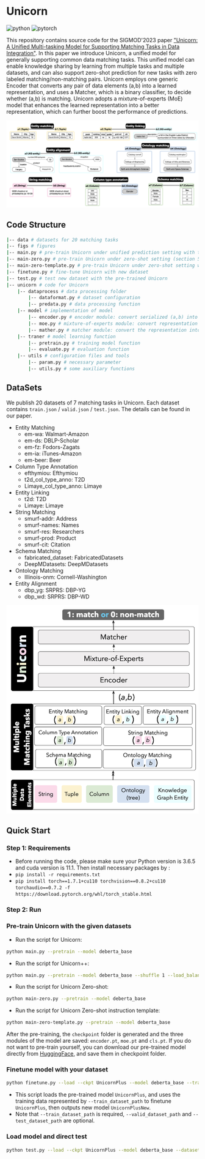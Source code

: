 # Unicorn

![python](https://img.shields.io/badge/python-3.6.5-blue)
![pytorch](https://img.shields.io/badge/pytorch-1.7.1-brightgreen)

This repository contains source code for the SIGMOD'2023 paper ["Unicorn: A Unified Multi-tasking Model for Supporting
Matching Tasks in Data Integration"](https://doi.org/10.1145/3588938). In this paper we introduce Unicorn, a unified model for generally supporting common data matching tasks. This unified model can enable knowledge sharing by learning from multiple tasks and multiple datasets, and can also support zero-shot prediction for new tasks with zero labeled matching/non-matching pairs. Unicorn employs one generic Encoder that converts any pair of data elements (a,b) into a learned representation, and uses a Matcher, which is a binary classifier, to decide whether (a,b) is matching. Unicorn adopts a mixture-of-experts (MoE) model that enhances the learned representation into a better representation, which can further boost the performance of predictions.

<img src="figs/matching-tasks.png" width="820" />


## Code Structure


```sh
|-- data # datasets for 20 matching tasks
|-- figs # figures
|-- main.py # pre-train Unicorn under unified prediction setting with the given 20 datasets (section 5.2 in paper)
|-- main-zero.py # pre-train Unicorn under zero-shot setting (section 5.3 in paper)
|-- main-zero-template.py # pre-train Unicorn under zero-shot setting with instruction template (section 5.3 in paper)
|-- finetune.py # fine-tune Unicorn with new dataset
|-- test.py # test new dataset with the pre-trained Unicorn
|-- unicorn # code for Unicorn
    |-- dataprocess # data processing folder
        |-- dataformat.py # dataset configuration
        |-- predata.py # data processing function
    |-- model # implementation of model
        |-- encoder.py # encoder module: convert serialized (a,b) into representation
        |-- moe.py # mixture-of-experts module: convert representation into a better representation
        |-- mather.py # matcher module: convert the representation into 0 (non-matching)/1 (matching)
    |-- traner # model learning function
        |-- pretrain.py # training model function
        |-- evaluate.py # evaluation function
    |-- utils # configuration files and tools
        |-- param.py # necessary parameter
        |-- utils.py # some auxiliary functions
```

## DataSets
We publish 20 datasets of 7 matching tasks in Unicorn.
Each dataset contains `train.json` / `valid.json` / `test.json`. The details can be found in our paper.

- Entity Matching
    - em-wa: Walmart-Amazon
    - em-ds: DBLP-Scholar
    - em-fz: Fodors-Zagats
    - em-ia: iTunes-Amazon
    - em-beer: Beer
- Column Type Annotation
    - efthymiou: Efthymiou
    - t2d_col_type_anno: T2D
    - Limaye_col_type_anno: Limaye
- Entity Linking
    - t2d: T2D
    - Limaye: Limaye
- String Matching
    - smurf-addr: Address
    - smurf-names: Names
    - smurf-res: Researchers
    - smurf-prod: Product
    - smurf-cit: Citation
- Schema Matching
    - fabricated_dataset: FabricatedDatasets
    - DeepMDatasets: DeepMDatasets
- Ontology Matching
    - Illinois-onm: Cornell-Washington
- Entity Alignment
    - dbp_yg: SRPRS: DBP-YG
    - dbp_wd: SRPRS: DBP-WD

<img src="figs/framework.png" width="520" />


## Quick Start
### Step 1: Requirements
- Before running the code, please make sure your Python version is 3.6.5 and cuda version is 11.1. Then install necessary packages by :
- `pip install -r requirements.txt`
- `pip install torch==1.7.1+cu110 torchvision==0.8.2+cu110 torchaudio==0.7.2 -f https://download.pytorch.org/whl/torch_stable.html`

### Step 2: Run

### Pre-train Unicorn with the given datasets
-  Run the script for Unicorn:
```bash
python main.py --pretrain --model deberta_base
```

- Run the script for Unicorn++:
```bash
python main.py --pretrain --model deberta_base --shuffle 1 --load_balance 1
```

- Run the script for Unicorn Zero-shot:
```bash
python main-zero.py --pretrain --model deberta_base
```

- Run the script for Unicorn Zero-shot instruction template:
```bash
python main-zero-template.py --pretrain --model deberta_base
```

After the pre-training, the `checkpoint` folder is generated and the three modules of the model are saved: `encoder.pt`, `moe.pt` and `cls.pt`. If you do not want to pre-train yourself, you can download our pre-trained model directly from [HuggingFace](https://huggingface.co/RUC-DataLab/unicorn-plus-v1), and save them in checkpoint folder.


### Finetune model with your dataset

```bash
python finetune.py --load --ckpt UnicornPlus --model deberta_base --train_dataset_path "train_file_path1.json train_file_path2.json ..." --valid_dataset_path "valid_file_path1.json valid_file_path2.json ..." --test_dataset_path "test_file_path1.json test_file_path2.json ..." --train_metrics "f1 f1 ..." --test_metrics "f1 f1 ..." --modelname UnicornPlusNew
```

- This script loads the pre-trained model `UnicornPlus`, and uses the training data represented by `--train_dataset_path` to finetune `UnicornPlus`, then outputs new model `UnicornPlusNew`.
- Note that `--train_dataset_path` is required, `--valid_dataset_path` and `--test_dataset_path` are optional.

### Load model and direct test

```bash
python test.py --load --ckpt UnicornPlus --model deberta_base --dataset_path "test_file_path1.json test_file_path2.json ..." --test_metrics "f1 f1 ..."
```

